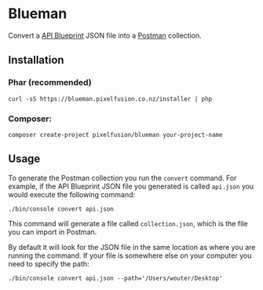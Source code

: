 # Blueman

Convert a [API Blueprint](http://apiblueprint.org) JSON file into a [Postman](http://www.getpostman.com) collection.

## Installation

### Phar (recommended)

    curl -sS https://blueman.pixelfusion.co.nz/installer | php

### Composer:

    composer create-project pixelfusion/blueman your-project-name

## Usage

To generate the Postman collection you run the `convert` command. For example, if the API Blueprint JSON file you generated is called `api.json` you would execute the following command:

    ./bin/console convert api.json

This command will generate a file called `collection.json`, which is the file you can import in Postman.

By default it will look for the JSON file in the same location as where you are running the command. If your file is somewhere else on your computer you need to specify the path:

    ./bin/console convert api.json --path='/Users/wouter/Desktop'
